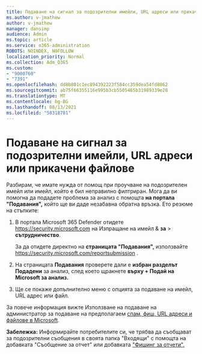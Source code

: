 ```yaml
---
title: Подаване на сигнал за подозрителни имейли, URL адреси или прикачени файлове
ms.author: v-jmathew
author: v-jmathew
manager: dansimp
audience: Admin
ms.topic: article
ms.service: o365-administration
ROBOTS: NOINDEX, NOFOLLOW
localization_priority: Normal
ms.collection: Adm_O365
ms.custom:
- "9000760"
- "7391"
ms.openlocfilehash: dd8b801c1ec894392223f584cc359dea54fd8062
ms.sourcegitcommit: ab75f66355116e995b3cb5505465b31989339e28
ms.translationtype: MT
ms.contentlocale: bg-BG
ms.lasthandoff: 08/13/2021
ms.locfileid: "58318781"
---
```

# <a name="report-suspicious-emails-urls-or-attachments"></a>Подаване на сигнал за подозрителни имейли, URL адреси или прикачени файлове

Разбирам, че имате нужда от помощ при проучване на подозрителен имейл или имейл, който е бил неправилно филтриран. Мога да ви помогна да подадете проблема за анализ с помощта **на портала "Подавания",** който ще ви даде незабавна обратна връзка. Ето резюме на стъпките:

1. В портала Microsoft 365 Defender отидете <https://security.microsoft.com> на Изпращане на имейл & **за** \> **сътрудничество**.

   За да отидете директно на **страницата "Подавания",** използвайте <https://security.microsoft.com/reportsubmission> .

2. На страницата **Подавания** проверете дали е **избран разделът Подадени** за анализ, след което щракнете **върху + Подай на Microsoft за анализ.**

3. Ще се покаже допълнително меню с опцията за подаване на имейл, URL адрес или файл.

За повече информация вижте Използване на подаване на администратор за подаване на предполагаем [спам, фиш, URL адреси и файлове в Microsoft](https://docs.microsoft.com/microsoft-365/security/office-365-security/admin-submission).

**Забележка:** Информирайте потребителите си, че трябва да съобщават за подозрителни съобщения в своята папка "Входящи" с помощта на добавката "Съобщение за отчет" или добавката ["Фишинг за отчети".](https://docs.microsoft.com/microsoft-365/security/office-365-security/enable-the-report-message-add-in)

